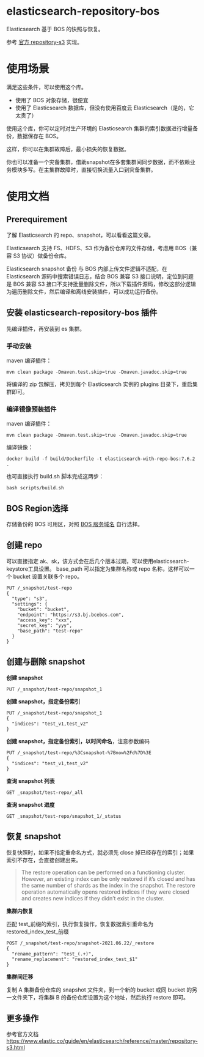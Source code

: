 # elasticsearch-repository-bos

Elasticsearch 基于 BOS 的快照与恢复。

参考 [官方 repository-s3](https://github.com/elastic/elasticsearch/tree/main/modules/repository-s3) 实现。

# 使用场景

满足这些条件，可以使用这个库。

- 使用了 BOS 对象存储，很便宜
- 使用了 Elasticsearch 数据库，但没有使用百度云 Elasticsearch（是的，它太贵了）

使用这个库，你可以定时对生产环境的 Elasticsearch 集群的索引数据进行增量备份，数据保存在 BOS。

这样，你可以在集群故障后，最小损失的恢复数据。

你也可以准备一个灾备集群，借助snapshot在多套集群间同步数据，而不依赖业务模块多写。在主集群故障时，直接切换流量入口到灾备集群。

# 使用文档

## Prerequirement
了解 Elasticsearch 的 repo、snapshot，可以看看这篇文章。

Elasticsearch 支持 FS、HDFS、S3 作为备份仓库的文件存储，考虑用 BOS（兼容 S3 协议）做备份仓库。

Elasticsearch snapshot 备份 与 BOS 内部上传文件逻辑不适配，在 Elasticsearch 源码中搜索错误日志，结合 BOS 兼容 S3 接口说明，定位到问题是 BOS 兼容 S3 接口不支持批量删除文件，所以下载插件源码，修改这部分逻辑为遍历删除文件，然后编译和离线安装插件，可以成功运行备份。

## 安装 elasticsearch-repository-bos 插件

先编译插件，再安装到 es 集群。

### 手动安装

maven 编译插件：
```
mvn clean package -Dmaven.test.skip=true -Dmaven.javadoc.skip=true
```

将编译的 zip 包解压，拷贝到每个 Elasticsearch 实例的 plugins 目录下，重启集群即可。

### 编译镜像预装插件

maven 编译插件：
```
mvn clean package -Dmaven.test.skip=true -Dmaven.javadoc.skip=true
```
编译镜像：
```
docker build -f build/Dockerfile -t elasticsearch-with-repo-bos:7.6.2 .
```

也可直接执行 build.sh 脚本完成这两步：
```
bash scripts/build.sh
```

## BOS Region选择

存储备份的 BOS 可用区，对照 [BOS 服务域名](https://cloud.baidu.com/doc/BOS/s/xjwvyq9l4) 自行选择。

## 创建 repo

可以直接指定 ak、sk，该方式会在后几个版本过期，可以使用elasticsearch-keystore工具设置。 base_path 可以指定为集群名称或 repo 名称，这样可以一个 bucket 设置关联多个 repo。
```
PUT /_snapshot/test-repo
{
  "type": "s3",
  "settings": {
    "bucket": "bucket",
    "endpoint": "https://s3.bj.bcebos.com",
    "access_key": "xxx",
    "secret_key": "yyy",
    "base_path": "test-repo"
  }
}
```

## 创建与删除 snapshot
**创建 snapshot**
```
PUT /_snapshot/test-repo/snapshot_1
```

**创建 snapshot，指定备份索引**
```
PUT /_snapshot/test-repo/snapshot_1
{
  "indices": "test_v1,test_v2"
}
```

**创建 snapshot，指定备份索引，以时间命名**，注意参数编码
```
PUT /_snapshot/test-repo/%3Csnapshot-%7Bnow%2Fd%7D%3E
{
  "indices": "test_v1,test_v2"
}
```

**查询 snapshot 列表**
```
GET _snapshot/test-repo/_all
```

**查询 snapshot 进度**
```
GET _snapshot/test-repo/snapshot_1/_status
```

## 恢复 snapshot

恢复快照时，如果不指定重命名方式，就必须先 close 掉已经存在的索引；如果索引不存在，会直接创建出来。

> The restore operation can be performed on a functioning cluster. However, an existing index can be only restored if it’s closed and has the same number of shards as the index in the snapshot. The restore operation automatically opens restored indices if they were closed and creates new indices if they didn’t exist in the cluster.

**集群内恢复**

匹配 test_前缀的索引，执行恢复操作，恢复数据索引重命名为 restored_index_test_前缀
```
POST /_snapshot/test-repo/snapshot-2021.06.22/_restore
{
  "rename_pattern": "test_(.+)",
  "rename_replacement": "restored_index_test_$1"
}
```

**集群间迁移**

复制 A 集群备份仓库的 snapshot 文件夹，到一个新的 bucket 或同 bucket 的另一文件夹下，将集群 B 的备份仓库设置为这个地址，然后执行 restore 即可。

## 更多操作

参考官方文档 https://www.elastic.co/guide/en/elasticsearch/reference/master/repository-s3.html